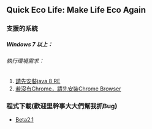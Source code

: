 Quick Eco Life: Make Life Eco Again
-----
### 支援的系統
##### Windows 7 以上：
###### 執行環境需求：
1. [請先安裝java 8 RE](http://javadl.oracle.com/webapps/download/AutoDL?BundleId=218830_e9e7ea248e2c4826b92b3f075a80e441)
2. [若沒有Chrome，請先安裝Chrome Browser](https://www.google.com.tw/chrome/browser/desktop/)

### 程式下載(歡迎里幹事大大們幫我抓Bug)
* [Beta2.1](https://github.com/ylfuzzy/QuickEcoLife/raw/developing/executableJAR/QuickEcoLife_Beta2.1.zip)
